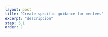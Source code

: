 ```yaml
---
layout: post
title: "Create specific guidance for mentees"
excerpt: "description"
step: 5.1
order: 9
---
```


